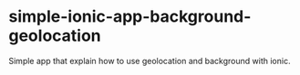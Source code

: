# simple-ionic-app-background-geolocation
Simple app that explain how to use geolocation and background with ionic.
